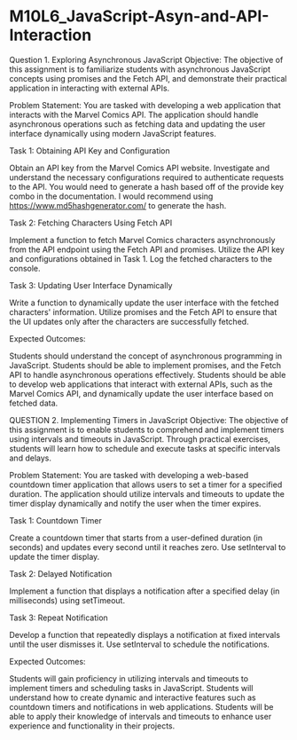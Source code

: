 # M10L6_JavaScript-Asyn-and-API-Interaction

Question 1. Exploring Asynchronous JavaScript
Objective: The objective of this assignment is to familiarize students with asynchronous JavaScript concepts using promises and the Fetch API, and demonstrate their practical application in interacting with external APIs.

Problem Statement: You are tasked with developing a web application that interacts with the Marvel Comics API. The application should handle asynchronous operations such as fetching data and updating the user interface dynamically using modern JavaScript features.

Task 1: Obtaining API Key and Configuration

Obtain an API key from the Marvel Comics API website. Investigate and understand the necessary configurations required to authenticate requests to the API. You would need to generate a hash based off of the provide key combo in the documentation. I would recommend using https://www.md5hashgenerator.com/ to generate the hash.

Task 2: Fetching Characters Using Fetch API

Implement a function to fetch Marvel Comics characters asynchronously from the API endpoint using the Fetch API and promises. Utilize the API key and configurations obtained in Task 1. Log the fetched characters to the console.

Task 3: Updating User Interface Dynamically

Write a function to dynamically update the user interface with the fetched characters' information. Utilize promises and the Fetch API to ensure that the UI updates only after the characters are successfully fetched.

Expected Outcomes:

Students should understand the concept of asynchronous programming in JavaScript.
Students should be able to implement promises, and the Fetch API to handle asynchronous operations effectively.
Students should be able to develop web applications that interact with external APIs, such as the Marvel Comics API, and dynamically update the user interface based on fetched data.

QUESTION 2. Implementing Timers in JavaScript
Objective: The objective of this assignment is to enable students to comprehend and implement timers using intervals and timeouts in JavaScript. Through practical exercises, students will learn how to schedule and execute tasks at specific intervals and delays.

Problem Statement: You are tasked with developing a web-based countdown timer application that allows users to set a timer for a specified duration. The application should utilize intervals and timeouts to update the timer display dynamically and notify the user when the timer expires.

Task 1: Countdown Timer

Create a countdown timer that starts from a user-defined duration (in seconds) and updates every second until it reaches zero. Use setInterval to update the timer display.


Task 2: Delayed Notification

Implement a function that displays a notification after a specified delay (in milliseconds) using setTimeout.


Task 3: Repeat Notification

Develop a function that repeatedly displays a notification at fixed intervals until the user dismisses it. Use setInterval to schedule the notifications.


Expected Outcomes:

Students will gain proficiency in utilizing intervals and timeouts to implement timers and scheduling tasks in JavaScript.
Students will understand how to create dynamic and interactive features such as countdown timers and notifications in web applications.
Students will be able to apply their knowledge of intervals and timeouts to enhance user experience and functionality in their projects.
